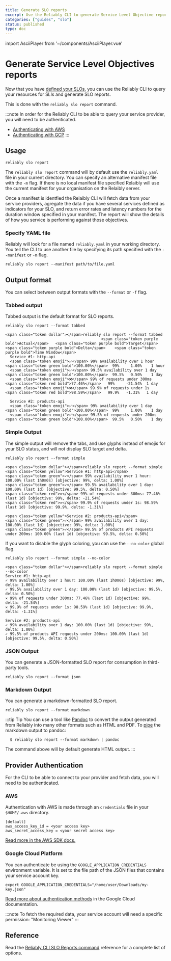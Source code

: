 ```yaml
---
title: Generate SLO reports
excerpt: Use the Reliably CLI to generate Service Level Objective reports.
categories: ["guides", "slo"]
status: published
type: doc
---
```

import AsciiPlayer from '~/components/AsciiPlayer.vue'

# Generate Service Level Objectives reports

Now that you have [defined your SLOs](/docs/guides/slo/define-slos/), you can use the
Reliably CLI to query your resources for SLIs and generate SLO reports.

This is done with the `reliably slo report` command.

:::note
In order for the Reliably CLI to be able to query your service provider, you
will need to be authenticated.

* [Authenticating with AWS](#aws)
* [Authenticating with GCP](#google-cloud-platform)
:::

## Usage

```console
reliably slo report
```
<CopyToClipboard />

<AsciiPlayer id="409053" />

The `reliably slo report` command will by default use the `reliably.yaml` file in your current directory.  You can specify an alternative manifest file with the `-m` flag. If there is no local manifest file specified Relaibly will use the current manifest for your organisation on the Relaibly server.

Once a manifest is identfied the Relaibly CLI will fetch data from your service providers, agregate the data if you have
several services defined as indicators for your SLO, and return error rates and latency numbers for the duration window specified in your manifest. The report will show the details of how you service is performing against those objectives.

### Specify YAML file

Reliably will look for a file named `reliably.yaml` in your  working directory.
You tell the CLI to use another file by specifying its path specified with the
`--manifest` or `-m` flag.

```console
reliably slo report --manifest path/to/file.yaml
```
<CopyToClipboard />

## Output format

You can select between output formats with the `--format` or `-f` flag.

### Tabbed output

Tabbed output is the default format for SLO reports.

```console
reliably slo report --format tabbed
```
<CopyToClipboard />

```reliably
<span class="token dollar"></span>reliably slo report --format tabbed
                                          <span class="token purple bold">Actual</span>   <span class="token purple bold">Target</span>  <span class="token purple bold">Delta</span>    <span class="token purple bold">Time Window</span>  
  Service #1: http-api                           
  <span class="token emoji">✅</span> 99% availability over 1 hour         <span class="token green bold">100.00%</span>  99%     1.00%    1 hour       
  <span class="token emoji">✅</span> 99.5% availability over 1 day        <span class="token green bold">100.00%</span>  99.5%   0.50%    1 day        
  <span class="token emoji">❌</span> 99% of requests under 300ms          <span class="token red bold">77.46%</span>   99%     -21.54%  1 day        
  <span class="token emoji">❌</span> 99.9% of requests under 1s           <span class="token red bold">98.59%</span>   99.9%   -1.31%   1 day        
                                                                           
  Service #2: products-api                       
  <span class="token emoji">✅</span> 99% availability over 1 day          <span class="token green bold">100.00%</span>  99%     1.00%    1 day        
  <span class="token emoji">✅</span> 99.5% of requests under 200ms        <span class="token green bold">100.00%</span>  99.5%   0.50%    1 day   
```

### Simple Output

The simple output will remove the tabs, and use glyphs instead of emojis for
your SLO status, and will not display SLO target and delta.

```console
reliably slo report --format simple
```
<CopyToClipboard />

```reliably
<span class="token dollar"></span>reliably slo report --format simple
<span class="token yellow">Service #1: http-api</span>
<span class="token green">✓</span> 99% availability over 1 hour: 100.00% (last 1h0m0s) [objective: 99%, delta: 1.00%]
<span class="token green">✓</span> 99.5% availability over 1 day: 100.00% (last 1d) [objective: 99.5%, delta: 0.50%]
<span class="token red">✕</span> 99% of requests under 300ms: 77.46% (last 1d) [objective: 99%, delta: -21.54%]
<span class="token red">✕</span> 99.9% of requests under 1s: 98.59% (last 1d) [objective: 99.9%, delta: -1.31%]

<span class="token yellow">Service #2: products-api</span>
<span class="token green">✓</span> 99% availability over 1 day: 100.00% (last 1d) [objective: 99%, delta: 1.00%]
<span class="token green">✓</span> 99.5% of products API requests under 200ms: 100.00% (last 1d) [objective: 99.5%, delta: 0.50%]
```

If you want to disable the glyph coloring, you can use the `--no-color` global
flag.

```console
reliably slo report --format simple --no-color
```
<CopyToClipboard />

```reliably
<span class="token dollar"></span>reliably slo report --format simple --no-color
Service #1: http-api
✓ 99% availability over 1 hour: 100.00% (last 1h0m0s) [objective: 99%, delta: 1.00%]
✓ 99.5% availability over 1 day: 100.00% (last 1d) [objective: 99.5%, delta: 0.50%]
✕ 99% of requests under 300ms: 77.46% (last 1d) [objective: 99%, delta: -21.54%]
✕ 99.9% of requests under 1s: 98.59% (last 1d) [objective: 99.9%, delta: -1.31%]

Service #2: products-api
✓ 99% availability over 1 day: 100.00% (last 1d) [objective: 99%, delta: 1.00%]
✓ 99.5% of products API requests under 200ms: 100.00% (last 1d) [objective: 99.5%, delta: 0.50%]
```

### JSON Output

You can generate a JSON-formatted SLO report for consumption in third-party
tools.

```console
reliably slo report --format json
```
<CopyToClipboard />

### Markdown Output

You can generate a markdown-formatted SLO report.

```console
reliably slo report --format markdown
```
<CopyToClipboard />

:::tip Tip
  You can use a tool like <a href="https://pandoc.org/" target="_blank" rel="noopener noreferer">Pandoc</a> to convert the output generated from Reliably
  into many other formats such as HTML and PDF. To <a href="https://www.geeksforgeeks.org/piping-in-unix-or-linux/" target="_blank" rel="noopener noreferer">pipe</a> the markdown output to pandoc:

  ```console
    $ reliably slo report --format markdown | pandoc
  ```

  The command above will by default generate HTML output.
:::

## Provider Authentication

For the CLI to be able to connect to your provider and fetch data, you will need
to be authenticated.

### AWS

Authentication with AWS is made through an `credentials` file in your
`$HOME/.aws` directory.

```
[default]
aws_access_key_id = <your access key>
aws_secret_access_key = <your secret access key>
```

<a href="https://aws.github.io/aws-sdk-go-v2/docs/configuring-sdk/#specifying-credentials/" target="_blank" rel="noopener noreferer">Read more in the AWS SDK docs.</a>

### Google Cloud Platform

You can authenticate be using the `GOOGLE_APPLICATION_CREDENTIALS` environment variable. It is set to the file path of the JSON files that contains your service account key.

```console
export GOOGLE_APPLICATION_CREDENTIALS="/home/user/Downloads/my-key.json"
```
<CopyToClipboard />

<a href="https://cloud.google.com/docs/authentication/getting-started" target="_blank" rel="noopener noreferer">Read more about authentication methods</a> in the Google Cloud documentation.

:::note
To fetch the required data, your service account will need a specific permission: "Monitoring Viewer"
:::

## Reference

Read the [Reliably CLI SLO Reports command](/docs/reference/cli/reliably-slo-report/) reference for a complete list of options.
